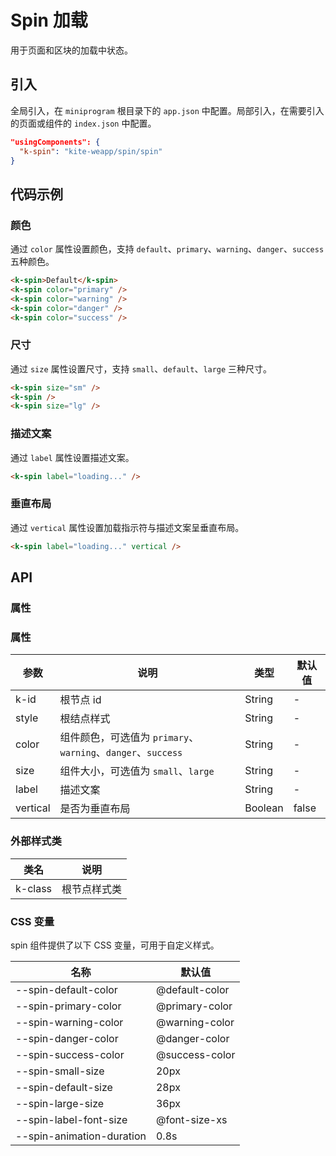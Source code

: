 # Spin 加载

用于页面和区块的加载中状态。

## 引入

全局引入，在 `miniprogram` 根目录下的 `app.json` 中配置。局部引入，在需要引入的页面或组件的 `index.json` 中配置。

```json
"usingComponents": {
  "k-spin": "kite-weapp/spin/spin"
}
```

## 代码示例

### 颜色

通过 `color` 属性设置颜色，支持 `default`、`primary`、`warning`、`danger`、`success` 五种颜色。

```html
<k-spin>Default</k-spin>
<k-spin color="primary" />
<k-spin color="warning" />
<k-spin color="danger" />
<k-spin color="success" />
```

### 尺寸

通过 `size` 属性设置尺寸，支持 `small`、`default`、`large` 三种尺寸。

```html
<k-spin size="sm" />
<k-spin />
<k-spin size="lg" />
```

### 描述文案

通过 `label` 属性设置描述文案。

```html
<k-spin label="loading..." />
```

### 垂直布局

通过 `vertical` 属性设置加载指示符与描述文案呈垂直布局。

```html
<k-spin label="loading..." vertical />
```

## API

### 属性

### 属性

| 参数     | 说明                                                         | 类型    | 默认值 |
| -------- | ------------------------------------------------------------ | ------- | ------ |
| k-id     | 根节点 id                                                    | String  | -      |
| style    | 根结点样式                                                   | String  | -      |
| color    | 组件颜色，可选值为 `primary`、`warning`、`danger`、`success` | String  | -      |
| size     | 组件大小，可选值为 `small`、`large`                          | String  | -      |
| label    | 描述文案                                                     | String  | -      |
| vertical | 是否为垂直布局                                               | Boolean | false  |

### 外部样式类

| 类名    | 说明         |
| ------- | ------------ |
| k-class | 根节点样式类 |

### CSS 变量

spin 组件提供了以下 CSS 变量，可用于自定义样式。

| 名称                      | 默认值         |
| ------------------------- | -------------- |
| --spin-default-color      | @default-color |
| --spin-primary-color      | @primary-color |
| --spin-warning-color      | @warning-color |
| --spin-danger-color       | @danger-color  |
| --spin-success-color      | @success-color |
| --spin-small-size         | 20px           |
| --spin-default-size       | 28px           |
| --spin-large-size         | 36px           |
| --spin-label-font-size    | @font-size-xs  |
| --spin-animation-duration | 0.8s           |
